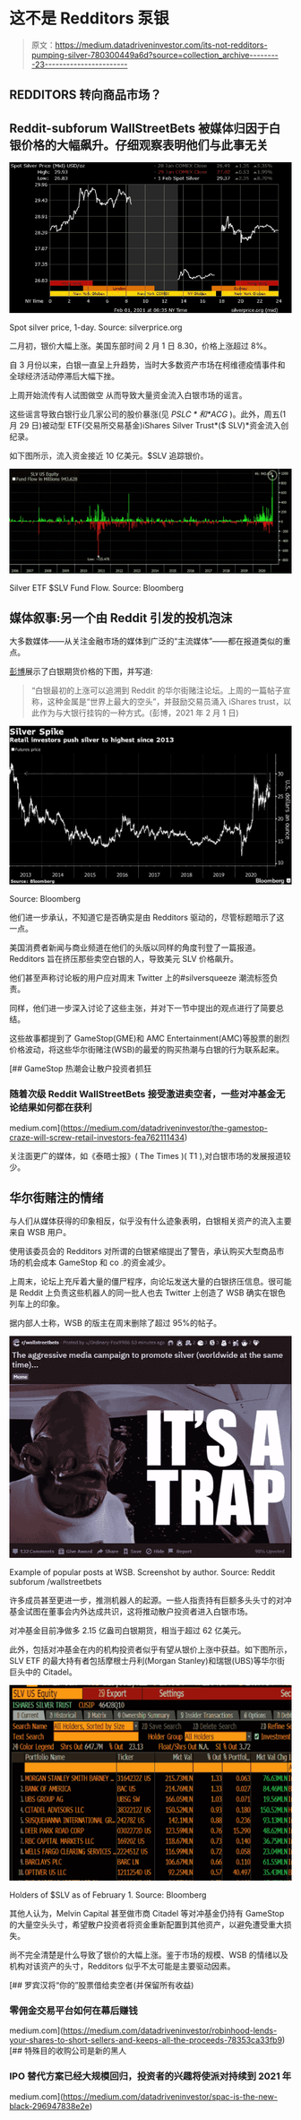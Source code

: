 # 这不是 Redditors 泵银

> 原文：<https://medium.datadriveninvestor.com/its-not-redditors-pumping-silver-780300449a6d?source=collection_archive---------23----------------------->

## REDDITORS 转向商品市场？

## Reddit-subforum WallStreetBets 被媒体归因于白银价格的大幅飙升。仔细观察表明他们与此事无关

![](img/3ea15c0a9594867cdee9d562b488e3fd.png)

Spot silver price, 1-day. Source: silverprice.org

二月初，银价大幅上涨。美国东部时间 2 月 1 日 8.30，价格上涨超过 8%。

自 3 月份以来，白银一直呈上升趋势，当时大多数资产市场在柯维德疫情事件和全球经济活动停滞后大幅下挫。

上周开始流传有人试图做空 从而导致大量资金流入白银市场的谣言。

这些谣言导致白银行业几家公司的股价暴涨(见 *$PSLC* 和 *$ACG* )。此外，周五(1 月 29 日)被动型 ETF(交易所交易基金)iShares Silver Trust*($ SLV)*资金流入创纪录。

如下图所示，流入资金接近 10 亿美元。$SLV 追踪银价。

![](img/b18f3b017eaf7a463ce897593918d64a.png)

Silver ETF $SLV Fund Flow. Source: Bloomberg

## 媒体叙事:另一个由 Reddit 引发的投机泡沫

大多数媒体——从关注金融市场的媒体到广泛的“主流媒体”——都在报道类似的重点。

[彭博](https://www.bloomberg.com/news/articles/2021-01-31/silver-spikes-at-the-week-s-open-as-reddit-hordes-pile-in-again)展示了白银期货价格的下图，并写道:

> “白银最初的上涨可以追溯到 Reddit 的华尔街赌注论坛。上周的一篇帖子宣称，这种金属是“世界上最大的空头”，并鼓励交易员涌入 iShares trust，以此作为与大银行挂钩的一种方式。(彭博，2021 年 2 月 1 日)

![](img/d2ff8c61f24f39db1f4c4d161e10db1d.png)

Source: Bloomberg

他们进一步承认，不知道它是否确实是由 Redditors 驱动的，尽管标题暗示了这一点。

美国消费者新闻与商业频道在他们的头版以同样的角度刊登了一篇报道。Redditors 旨在挤压那些卖空白银的人，导致美元 SLV 价格飙升。

他们甚至声称讨论板的用户应对周末 Twitter 上的#silversqueeze 潮流标签负责。

同样，他们进一步深入讨论了这些主张，并对下一节中提出的观点进行了简要总结。

这些故事都提到了 GameStop(GME)和 AMC Entertainment(AMC)等股票的剧烈价格波动，将这些华尔街赌注(WSB)的最爱的购买热潮与白银的行为联系起来。

[](https://medium.com/datadriveninvestor/the-gamestop-craze-will-screw-retail-investors-fea762111434) [## GameStop 热潮会让散户投资者抓狂

### 随着次级 Reddit WallStreetBets 接受激进卖空者，一些对冲基金无论结果如何都在获利

medium.com](https://medium.com/datadriveninvestor/the-gamestop-craze-will-screw-retail-investors-fea762111434) 

关注面更广的媒体，如《泰晤士报》( The Times )( T1 ),对白银市场的发展报道较少。

## 华尔街赌注的情绪

与人们从媒体获得的印象相反，似乎没有什么迹象表明，白银相关资产的流入主要来自 WSB 用户。

使用该委员会的 Redditors 对所谓的白银紧缩提出了警告，承认购买大型商品市场的机会成本 GameStop 和 co .的资金减少。

上周末，论坛上充斥着大量的僵尸程序，向论坛发送大量的白银挤压信息。很可能是 Reddit 上负责这些机器人的同一批人也去 Twitter 上创造了 WSB 确实在银色列车上的印象。

据内部人士称，WSB 的版主在周末删除了超过 95%的帖子。

![](img/9ceece8826cbcf70f8c036b6d2c25f61.png)

Example of popular posts at WSB. Screenshot by author. Source: Reddit subforum /wallstreetbets

许多成员甚至更进一步，推测机器人的起源。一些人指责持有巨额多头头寸的对冲基金试图在董事会内外达成共识，这将推动散户投资者进入白银市场。

对冲基金目前净做多 2.15 亿盎司白银期货，相当于超过 62 亿美元。

此外，包括对冲基金在内的机构投资者似乎有望从银价上涨中获益。如下图所示，SLV ETF 的最大持有者包括摩根士丹利(Morgan Stanley)和瑞银(UBS)等华尔街巨头中的 Citadel。

![](img/7d7c3d0ee5233c5af08d62ac4339389d.png)

Holders of $SLV as of February 1\. Source: Bloomberg

其他人认为，Melvin Capital 甚至做市商 Citadel 等对冲基金仍持有 GameStop 的大量空头头寸，希望散户投资者将资金重新配置到其他资产，以避免遭受重大损失。

尚不完全清楚是什么导致了银价的大幅上涨。鉴于市场的规模、WSB 的情绪以及机构对该资产的头寸，Redditors 似乎不太可能是主要驱动因素。

[](https://medium.com/datadriveninvestor/robinhood-lends-your-shares-to-short-sellers-and-keeps-all-the-proceeds-78353ca33fb9) [## 罗宾汉将“你的”股票借给卖空者(并保留所有收益)

### 零佣金交易平台如何在幕后赚钱

medium.com](https://medium.com/datadriveninvestor/robinhood-lends-your-shares-to-short-sellers-and-keeps-all-the-proceeds-78353ca33fb9) [](https://medium.com/datadriveninvestor/spac-is-the-new-black-296947838e2e) [## 特殊目的收购公司是新的黑人

### IPO 替代方案已经大规模回归，投资者的兴趣将使派对持续到 2021 年

medium.com](https://medium.com/datadriveninvestor/spac-is-the-new-black-296947838e2e)